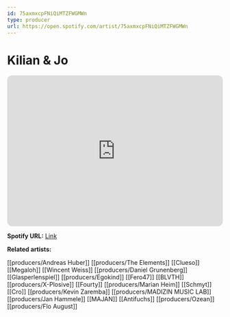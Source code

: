 ```yaml
---
id: 75axmxcpFNiQiMTZFWGMWn
type: producer
url: https://open.spotify.com/artist/75axmxcpFNiQiMTZFWGMWn
---
```

# Kilian & Jo

<iframe style="border-radius:12px" src="https://open.spotify.com/embed/artist/75axmxcpFNiQiMTZFWGMWn" width="100%" height="352" frameBorder="0" allowfullscreen="" allow="autoplay; clipboard-write; encrypted-media; fullscreen; picture-in-picture" loading="lazy"></iframe>

**Spotify URL:** [Link](https://open.spotify.com/artist/75axmxcpFNiQiMTZFWGMWn)

**Related artists:**

[[producers/Andreas Huber]]
[[producers/The Elements]]
[[Clueso]]
[[Megaloh]]
[[Wincent Weiss]]
[[producers/Daniel Grunenberg]]
[[Glasperlenspiel]]
[[producers/Egokind]]
[[Fero47]]
[[BLVTH]]
[[producers/X-Plosive]]
[[Fourty]]
[[producers/Marian Heim]]
[[Schmyt]]
[[Cro]]
[[producers/Kevin Zaremba]]
[[producers/MADIZIN MUSIC LAB]]
[[producers/Jan Hammele]]
[[MAJAN]]
[[Antifuchs]]
[[producers/Ozean]]
[[producers/Flo August]]
